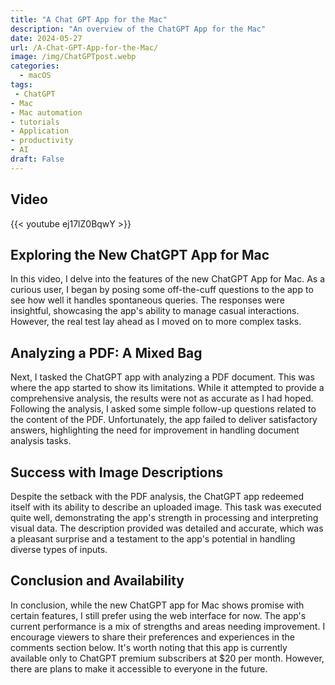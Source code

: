 ```yaml
---
title: "A Chat GPT App for the Mac"
description: "An overview of the ChatGPT App for the Mac"
date: 2024-05-27
url: /A-Chat-GPT-App-for-the-Mac/
image: /img/ChatGPTpost.webp
categories:
  - macOS
tags:
 - ChatGPT
- Mac
- Mac automation
- tutorials
- Application
- productivity
- AI
draft: False
---
```

## Video

{{< youtube ej17lZ0BqwY >}}

## Exploring the New ChatGPT App for Mac

In this video, I delve into the features of the new ChatGPT App for Mac. As a curious user, I began by posing some off-the-cuff questions to the app to see how well it handles spontaneous queries. The responses were insightful, showcasing the app's ability to manage casual interactions. However, the real test lay ahead as I moved on to more complex tasks.

## Analyzing a PDF: A Mixed Bag

Next, I tasked the ChatGPT app with analyzing a PDF document. This was where the app started to show its limitations. While it attempted to provide a comprehensive analysis, the results were not as accurate as I had hoped. Following the analysis, I asked some simple follow-up questions related to the content of the PDF. Unfortunately, the app failed to deliver satisfactory answers, highlighting the need for improvement in handling document analysis tasks.

## Success with Image Descriptions

Despite the setback with the PDF analysis, the ChatGPT app redeemed itself with its ability to describe an uploaded image. This task was executed quite well, demonstrating the app's strength in processing and interpreting visual data. The description provided was detailed and accurate, which was a pleasant surprise and a testament to the app's potential in handling diverse types of inputs.

## Conclusion and Availability

In conclusion, while the new ChatGPT app for Mac shows promise with certain features, I still prefer using the web interface for now. The app's current performance is a mix of strengths and areas needing improvement. I encourage viewers to share their preferences and experiences in the comments section below. It's worth noting that this app is currently available only to ChatGPT premium subscribers at $20 per month. However, there are plans to make it accessible to everyone in the future.